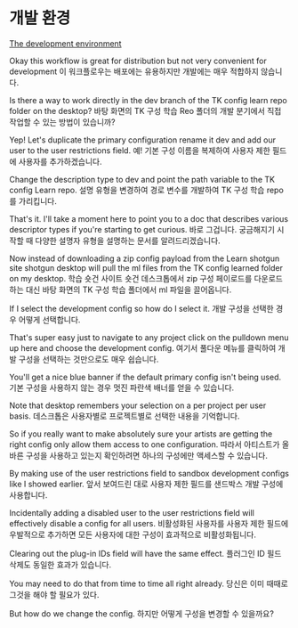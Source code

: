 # 개발 환경

[The development environment](https://youtu.be/5nRZ5GgcOnk?t=27m26s)

Okay this workflow is great for distribution but not very convenient for development
이 워크플로우는 배포에는 유용하지만 개발에는 매우 적합하지 않습니다.

Is there a way to work directly in the dev branch of the TK config learn repo folder on the desktop?
바탕 화면의 TK 구성 학습 Reo 폴더의 개발 분기에서 직접 작업할 수 있는 방법이 있습니까?

Yep! Let's duplicate the primary configuration rename it dev and add our user to the user restrictions field.
예! 기본 구성 이름을 복제하여 사용자 제한 필드에 사용자를 추가하겠습니다.

Change the description type to dev and point the path variable to the TK config Learn repo.
설명 유형을 변경하여 경로 변수를 개발하여 TK 구성 학습 repo를 가리킵니다.

That's it. I'll take a moment here to point you to a doc that describes various descriptor types if you're starting to get curious.
바로 그겁니다. 궁금해지기 시작할 때 다양한 설명자 유형을 설명하는 문서를 알려드리겠습니다.

Now instead of downloading a zip config payload from the Learn shotgun site shotgun desktop
will pull the ml files from the TK config learned folder on my desktop.
학습 숏건 사이트 숏건 데스크톱에서 zip 구성 페이로드를 다운로드하는 대신
바탕 화면의 TK 구성 학습 폴더에서 ml 파일을 끌어옵니다.

If I select the development config so how do I select it.
개발 구성을 선택한 경우 어떻게 선택합니다.

That's super easy just to navigate to any project click on the pulldown menu up here and choose the development config.
여기서 풀다운 메뉴를 클릭하여 개발 구성을 선택하는 것만으로도 매우 쉽습니다.

You'll get a nice blue banner if the default primary config isn't being used.
기본 구성을 사용하지 않는 경우 멋진 파란색 배너를 얻을 수 있습니다.

Note that desktop remembers your selection on a per project per user basis.
데스크톱은 사용자별로 프로젝트별로 선택한 내용을 기억합니다.

So if you really want to make absolutely sure your artists are getting the right config only allow them access to one configuration.
따라서 아티스트가 올바른 구성을 사용하고 있는지 확인하려면 하나의 구성에만 액세스할 수 있습니다.

By making use of the user restrictions field to sandbox development configs like I showed earlier.
앞서 보여드린 대로 사용자 제한 필드를 샌드박스 개발 구성에 사용합니다.

Incidentally adding a disabled user to the user restrictions field will effectively disable a config for all users.
비활성화된 사용자를 사용자 제한 필드에 우발적으로 추가하면 모든 사용자에 대한 구성이 효과적으로 비활성화됩니다.

Clearing out the plug-in IDs field will have the same effect.
플러그인 ID 필드 삭제도 동일한 효과가 있습니다.

You may need to do that from time to time all right already.
당신은 이미 때때로 그것을 해야 할 필요가 있다.

But how do we change the config.
하지만 어떻게 구성을 변경할 수 있을까요?